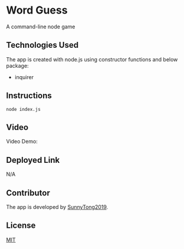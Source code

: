 # Word Guess
A command-line node game 


## Technologies Used 
The app is created with node.js using constructor functions and below package:
 * inquirer


## Instructions 
```
node index.js
```


## Video
Video Demo: 


## Deployed Link
N/A


## Contributor
The app is developed by [SunnyTong2019](https://github.com/SunnyTong2019).


## License
[MIT](https://choosealicense.com/licenses/mit/)